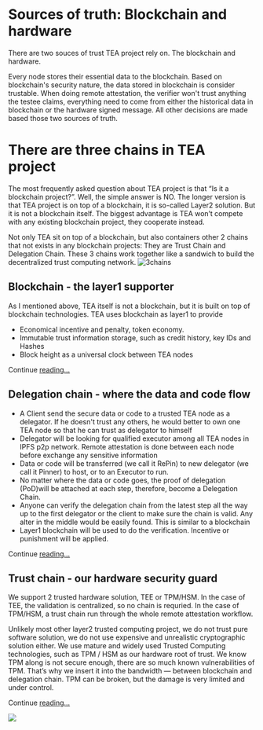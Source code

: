 # Sources of truth: Blockchain and hardware
There are two souces of trust TEA project rely on. The blockchain and hardware.

Every node stores their essential data to the blockchain. Based on blockchain's security nature, the data stored in blockchain is consider trustable. When doing remote attestation, the verifier won't trust anything the testee claims, everything need to come from either the historical data in blockchain or the hardware signed message. All other decisions are made based those two sources of truth. 

# There are three chains in TEA project
The most frequently asked question about TEA project is that “Is it a blockchain project?”. Well, the simple answer is NO. The longer version is that TEA project is on top of a blockchain, it is so-called Layer2 solution. But it is not a blockchain itself. The biggest advantage is TEA won’t compete with any existing blockchain project, they cooperate instead.

Not only TEA sit on top of a blockchain, but also containers other 2 chains that not exists in any blockchain projects: They are Trust Chain and Delegation Chain. These 3 chains work together like a sandwich to build the decentralized trust computing network.
![3chains](https://miro.medium.com/max/980/1*mkkpAyQl9Ot4bAET30gO_g.png)

## Blockchain - the layer1 supporter
As I mentioned above, TEA itself is not a blockchain, but it is built on top of blockchain technologies. TEA uses blockchain as layer1 to provide
- Economical incentive and penalty, token economy.
- Immutable trust information storage, such as credit history, key IDs and Hashes
- Block height as a universal clock between TEA nodes

Continue [reading...](tea_layer1.md)

## Delegation chain - where the data and code flow
- A Client send the secure data or code to a trusted TEA node as a delegator. If he doesn't trust any others, he would better to own one TEA node so that he can trust as delegator to himself
- Delegator will be looking for qualified executor among all TEA nodes in IPFS p2p network. Remote attestation is done between each node before exchange any sensitive information
- Data or code will be transferred (we call it RePin) to new delegator (we call it Pinner) to host, or to an Executor to run.
- No matter where the data or code goes, the proof of delegation (PoD)will be attached at each step, therefore, become a Delegation Chain.
- Anyone can verify the delegation chain from the latest step all the way up to the first delegator or the client to make sure the chain is valid. Any alter in the middle would be easily found. This is similar to a blockchain
- Layer1 blockchain will be used to do the verification. Incentive or punishment will be applied.

Continue [reading...](delegation_chain.md)

## Trust chain - our hardware security guard

We support 2 trusted hardware solution, TEE or TPM/HSM. In the case of TEE, the validation is centralized, so no chain is requried. In the case of TPM/HSM, a trust chain run through the whole remote attestation workflow.

Unlikely most other layer2 trusted computing project, we do not trust pure software solution, we do not use expensive and unrealistic cryptographic solution either. We use mature and widely used Trusted Computing technologies, such as TPM / HSM as our hardware root of trust. We know TPM along is not secure enough, there are so much known vulnerabilities of TPM. That’s why we insert it into the bandwidth — between blockchain and delegation chain. TPM can be broken, but the damage is very limited and under control.

Continue [reading...](trust_chain.md)


![](/img/Under_Construction_Tape.png)